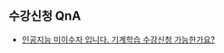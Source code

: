 

## 수강신청 QnA
- [인공지능 미이수자 입니다. 기계학습 수강신청 가능한가요?](https://github.com/sejongresearch/2020.MachineLearning/issues/1)
